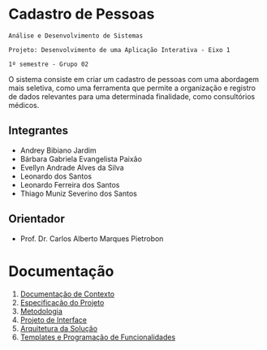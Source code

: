 # Cadastro de Pessoas

` Análise e Desenvolvimento de Sistemas `

`Projeto: Desenvolvimento de uma Aplicação Interativa - Eixo 1`

`1º semestre - Grupo 02`

O sistema consiste em criar um cadastro de pessoas com uma abordagem mais seletiva, como uma ferramenta que permite a organização e registro de dados relevantes para uma determinada finalidade, como consultórios médicos.

## Integrantes

* Andrey Bibiano Jardim
* Bárbara Gabriela Evangelista Paixão
* Evellyn Andrade Alves da Silva
* Leonardo dos Santos
* Leonardo Ferreira dos Santos
* Thiago Muniz Severino dos Santos

## Orientador

* Prof. Dr. Carlos Alberto Marques Pietrobon

<!--
## Instruções de utilização.

Ainda não está disponível.
-->

# Documentação

<ol>
<li><a href="docs/01-Documentação de Contexto.md"> Documentação de Contexto</a></li>
<li><a href="docs/02-Especificação do Projeto.md"> Especificação do Projeto</a></li>
<li><a href="docs/03-Metodologia.md"> Metodologia</a></li>
<li><a href="docs/04-Projeto de Interface.md"> Projeto de Interface</a></li>
<li><a href="docs/05-Arquitetura da Solução.md"> Arquitetura da Solução</a></li>
<li><a href="docs/06-Templates e Programação de Funcionalidades.md"> Templates e Programação de Funcionalidades</a></li>
<!--
<li><a href="docs/08-Plano de Testes de Software.md"> Plano de Testes de Software</a></li>
<li><a href="docs/09-Registro de Testes de Software.md"> Registro de Testes de Software</a></li>
<li><a href="docs/10-Plano de Testes de Usabilidade.md"> Plano de Testes de Usabilidade</a></li>
<li><a href="docs/11-Registro de Testes de Usabilidade.md"> Registro de Testes de Usabilidade</a></li>
<li><a href="docs/12-Apresentação do Projeto.md"> Apresentação do Projeto</a></li>
<li><a href="docs/13-Referências.md"> Referências</a></li>
-->
</ol>

<!--
# Código

<li><a href="src/README.md">Código Fonte</a></li>

# Apresentação

<li><a href="presentation/README.md"> Apresentação da solução</a></li>
-->
